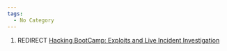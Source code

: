 ```yaml
---
tags:
  - No Category
---
```

1.  REDIRECT [Hacking BootCamp: Exploits and Live Incident
    Investigation](hacking_bootcamp:_exploits_and_live_incident_investigation.md)